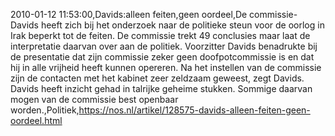 2010-01-12 11:53:00,Davids:alleen feiten,geen oordeel,De commissie-Davids heeft zich bij het onderzoek naar de politieke steun voor de oorlog in Irak beperkt tot de feiten. De commissie trekt 49 conclusies maar laat de interpretatie daarvan over aan de politiek. Voorzitter Davids benadrukte bij de presentatie dat zijn commissie zeker geen doofpotcommissie is en dat hij in alle vrijheid heeft kunnen opereren. Na het instellen van de commissie zijn de contacten met het kabinet zeer zeldzaam geweest, zegt Davids. Davids heeft inzicht gehad in talrijke geheime stukken. Sommige daarvan mogen van de commissie best openbaar worden.,Politiek,https://nos.nl/artikel/128575-davids-alleen-feiten-geen-oordeel.html